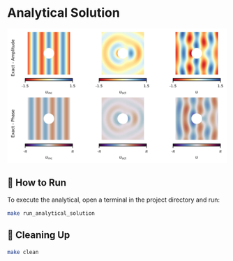 # Analytical Solution

![displacement_exact](figures/displacement_exact.svg)


## 🚀 How to Run

To execute the analytical, open a terminal in the project directory and run:

 
```bash
make run_analytical_solution
```

 

## 🧹 Cleaning Up

```bash
make clean
```